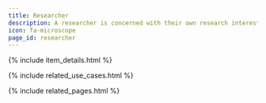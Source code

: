 ```yaml
---
title: Researcher
description: A researcher is concerned with their own research interests, which may use a wide variety of tools, software, data, etc. In this context, a researcher may also partly have a developer role, and may be looking into whether RO-crates can fill any need in their work.
icon: fa-microscope
page_id: researcher
---
```

{% include item_details.html %}

{% include related_use_cases.html %}

{% include related_pages.html %}
